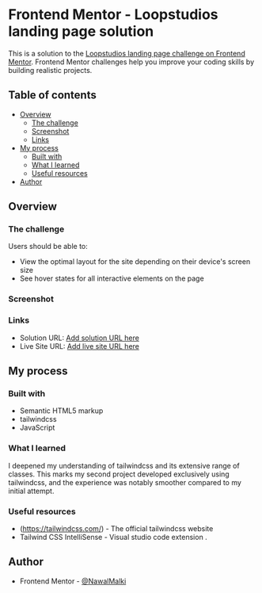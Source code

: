 # Frontend Mentor - Loopstudios landing page solution

This is a solution to the [Loopstudios landing page challenge on Frontend Mentor](https://www.frontendmentor.io/challenges/loopstudios-landing-page-N88J5Onjw). Frontend Mentor challenges help you improve your coding skills by building realistic projects. 

## Table of contents

- [Overview](#overview)
  - [The challenge](#the-challenge)
  - [Screenshot](#screenshot)
  - [Links](#links)
- [My process](#my-process)
  - [Built with](#built-with)
  - [What I learned](#what-i-learned)
  - [Useful resources](#useful-resources)
- [Author](#author)


## Overview

### The challenge

Users should be able to:

- View the optimal layout for the site depending on their device's screen size
- See hover states for all interactive elements on the page

### Screenshot


### Links

- Solution URL: [Add solution URL here](https://your-solution-url.com)
- Live Site URL: [Add live site URL here](https://your-live-site-url.com)

## My process

### Built with

- Semantic HTML5 markup
- tailwindcss
- JavaScript


### What I learned

I deepened my understanding of tailwindcss and its extensive range of classes. This marks my second project developed exclusively using tailwindcss, and the experience was notably smoother compared to my initial attempt.

### Useful resources

- (https://tailwindcss.com/) - The official tailwindcss website
- Tailwind CSS IntelliSense - Visual studio code extension .


## Author

- Frontend Mentor - [@NawalMalki](https://www.frontendmentor.io/profile/NawalMalki)


